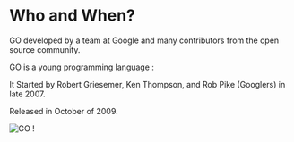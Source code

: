 
# Who and When?

GO  developed by a team at Google and many contributors from the open source community.

GO is a young programming language  :

It Started by Robert Griesemer, Ken Thompson, and Rob Pike (Googlers) in late 2007. 

Released in October of 2009. 

![GO !]( https://cloud.githubusercontent.com/assets/14142983/10261686/19fd7fe4-6961-11e5-837d-ae43515d3e25.jpg "this picture from en.wikipedia.org")
